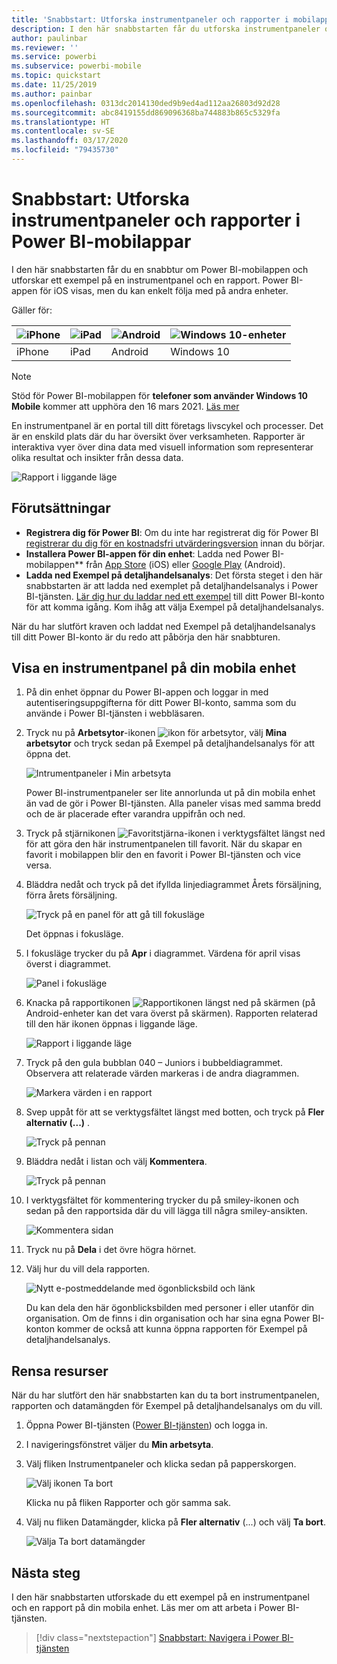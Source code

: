 ```yaml
---
title: 'Snabbstart: Utforska instrumentpaneler och rapporter i mobilapparna'
description: I den här snabbstarten får du utforska instrumentpaneler och rapporter i Power BI-mobilappar.
author: paulinbar
ms.reviewer: ''
ms.service: powerbi
ms.subservice: powerbi-mobile
ms.topic: quickstart
ms.date: 11/25/2019
ms.author: painbar
ms.openlocfilehash: 0313dc2014130ded9b9ed4ad112aa26803d92d28
ms.sourcegitcommit: abc8419155dd869096368ba744883b865c5329fa
ms.translationtype: HT
ms.contentlocale: sv-SE
ms.lasthandoff: 03/17/2020
ms.locfileid: "79435730"
---
```

# <a name="quickstart-explore-dashboards-and-reports-in-the-power-bi-mobile-apps"></a>Snabbstart: Utforska instrumentpaneler och rapporter i Power BI-mobilappar
I den här snabbstarten får du en snabbtur om Power BI-mobilappen och utforskar ett exempel på en instrumentpanel och en rapport. Power BI-appen för iOS visas, men du kan enkelt följa med på andra enheter.

Gäller för:

| ![iPhone](./media/mobile-apps-quickstart-view-dashboard-report/iphone-logo-30-px.png) | ![iPad](./media/mobile-apps-quickstart-view-dashboard-report/ipad-logo-30-px.png) | ![Android](./media/mobile-apps-quickstart-view-dashboard-report/android-logo-30-px.png) | ![Windows 10-enheter](./media/mobile-apps-quickstart-view-dashboard-report/win-10-logo-30-px.png) |
|:--- |:--- |:--- |:--- |
| iPhone | iPad | Android | Windows 10 |

>[!NOTE]
>Stöd för Power BI-mobilappen för **telefoner som använder Windows 10 Mobile** kommer att upphöra den 16 mars 2021. [Läs mer](https://go.microsoft.com/fwlink/?linkid=2121400)

En instrumentpanel är en portal till ditt företags livscykel och processer. Det är en enskild plats där du har översikt över verksamheten. Rapporter är interaktiva vyer över dina data med visuell information som representerar olika resultat och insikter från dessa data. 

![Rapport i liggande läge](././media/mobile-apps-quickstart-view-dashboard-report/power-bi-android-quickstart-report.png)

## <a name="prerequisites"></a>Förutsättningar

* **Registrera dig för Power BI**: Om du inte har registrerat dig för Power BI [registrerar du dig för en kostnadsfri utvärderingsversion](https://app.powerbi.com/signupredirect?pbi_source=web) innan du börjar.
* **Installera Power BI-appen för din enhet**: Ladda ned Power BI-mobilappen** från [App Store](https://apps.apple.com/app/microsoft-power-bi/id929738808) (iOS) eller [Google Play](https://play.google.com/store/apps/details?id=com.microsoft.powerbim&amp;amp;clcid=0x409) (Android).
* **Ladda ned Exempel på detaljhandelsanalys**: Det första steget i den här snabbstarten är att ladda ned exemplet på detaljhandelsanalys i Power BI-tjänsten. [Lär dig hur du laddar ned ett exempel](./mobile-apps-download-samples.md) till ditt Power BI-konto för att komma igång. Kom ihåg att välja Exempel på detaljhandelsanalys.

När du har slutfört kraven och laddat ned Exempel på detaljhandelsanalys till ditt Power BI-konto är du redo att påbörja den här snabbturen.

## <a name="view-a-dashboard-on-your-mobile-device"></a>Visa en instrumentpanel på din mobila enhet
1. På din enhet öppnar du Power BI-appen och loggar in med autentiseringsuppgifterna för ditt Power BI-konto, samma som du använde i Power BI-tjänsten i webbläsaren.
 
1. Tryck nu på **Arbetsytor**-ikonen ![ikon för arbetsytor](./media/mobile-apps-quickstart-view-dashboard-report/power-bi-iphone-workspaces-button.png), välj **Mina arbetsytor** och tryck sedan på Exempel på detaljhandelsanalys för att öppna det.

    ![Intrumentpaneler i Min arbetsyta](./media/mobile-apps-quickstart-view-dashboard-report/power-bi-android-quickstart-dashboard.png)
   
    Power BI-instrumentpaneler ser lite annorlunda ut på din mobila enhet än vad de gör i Power BI-tjänsten. Alla paneler visas med samma bredd och de är placerade efter varandra uppifrån och ned.

5. Tryck på stjärnikonen ![Favoritstjärna-ikonen](./media/mobile-apps-quickstart-view-dashboard-report/power-bi-android-quickstart-favorite-icon.png) i verktygsfältet längst ned för att göra den här instrumentpanelen till favorit. När du skapar en favorit i mobilappen blir den en favorit i Power BI-tjänsten och vice versa.

6. Bläddra nedåt och tryck på det ifyllda linjediagrammet Årets försäljning, förra årets försäljning.

    ![Tryck på en panel för att gå till fokusläge](./media/mobile-apps-quickstart-view-dashboard-report/power-bi-android-quickstart-tap-tile-fave.png)

    Det öppnas i fokusläge.

7. I fokusläge trycker du på **Apr** i diagrammet. Värdena för april visas överst i diagrammet.

    ![Panel i fokusläge](./media/mobile-apps-quickstart-view-dashboard-report/power-bi-android-quickstart-tile-focus.png)

8. Knacka på rapportikonen ![Rapportikonen](./media/mobile-apps-quickstart-view-dashboard-report/power-bi-android-quickstart-report-icon.png) längst ned på skärmen (på Android-enheter kan det vara överst på skärmen). Rapporten relaterad till den här ikonen öppnas i liggande läge.

    ![Rapport i liggande läge](././media/mobile-apps-quickstart-view-dashboard-report/power-bi-android-quickstart-report.png)

9. Tryck på den gula bubblan 040 – Juniors i bubbeldiagrammet. Observera att relaterade värden markeras i de andra diagrammen. 

    ![Markera värden i en rapport](./media/mobile-apps-quickstart-view-dashboard-report/power-bi-android-quickstart-cross-highlight.png)

10. Svep uppåt för att se verktygsfältet längst med botten, och tryck på **Fler alternativ (...)** .

    ![Tryck på pennan](./media/mobile-apps-quickstart-view-dashboard-report/power-bi-android-quickstart-tap-pencil.png)


11. Bläddra nedåt i listan och välj **Kommentera**.

    ![Tryck på pennan](./media/mobile-apps-quickstart-view-dashboard-report/power-bi-android-quickstart-tap-pencil2.png)

12. I verktygsfältet för kommentering trycker du på smiley-ikonen och sedan på den rapportsida där du vill lägga till några smiley-ansikten.
 
    ![Kommentera sidan](./media/mobile-apps-quickstart-view-dashboard-report/power-bi-android-quickstart-annotate.png)

13. Tryck nu på **Dela** i det övre högra hörnet.

14. Välj hur du vill dela rapporten.  

    ![Nytt e-postmeddelande med ögonblicksbild och länk](./media/mobile-apps-quickstart-view-dashboard-report/power-bi-android-quickstart-send-snapshot.png)

    Du kan dela den här ögonblicksbilden med personer i eller utanför din organisation. Om de finns i din organisation och har sina egna Power BI-konton kommer de också att kunna öppna rapporten för Exempel på detaljhandelsanalys.

## <a name="clean-up-resources"></a>Rensa resurser

När du har slutfört den här snabbstarten kan du ta bort instrumentpanelen, rapporten och datamängden för Exempel på detaljhandelsanalys om du vill.

1. Öppna Power BI-tjänsten ([Power BI-tjänsten](https://app.powerbi.com)) och logga in.

2. I navigeringsfönstret väljer du **Min arbetsyta**.

3. Välj fliken Instrumentpaneler och klicka sedan på papperskorgen.

    ![Välj ikonen Ta bort](./media/mobile-apps-quickstart-view-dashboard-report/power-bi-android-quickstart-delete-retail.png)

    Klicka nu på fliken Rapporter och gör samma sak.

4. Välj nu fliken Datamängder, klicka på **Fler alternativ** (...) och välj **Ta bort**. 


    ![Välja Ta bort datamängder](./media/mobile-apps-quickstart-view-dashboard-report/power-bi-android-quickstart-delete-retail-datasets.png)

## <a name="next-steps"></a>Nästa steg

I den här snabbstarten utforskade du ett exempel på en instrumentpanel och en rapport på din mobila enhet. Läs mer om att arbeta i Power BI-tjänsten. 

> [!div class="nextstepaction"]
> [Snabbstart: Navigera i Power BI-tjänsten](../end-user-experience.md)


